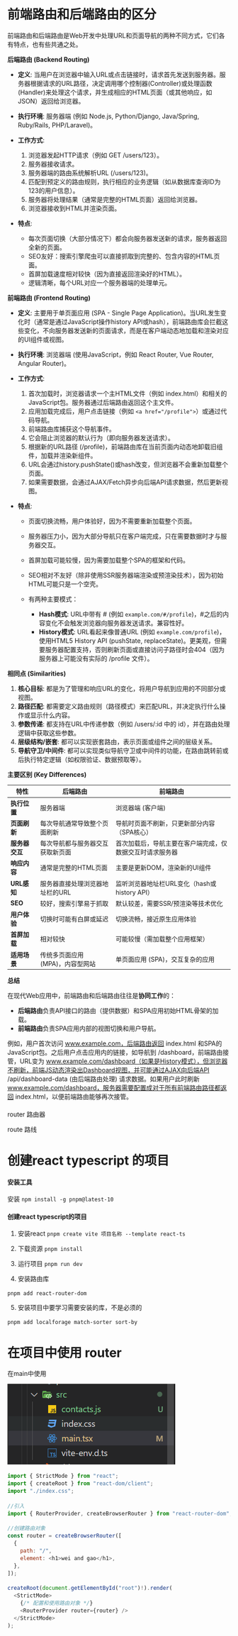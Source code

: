 # 前端路由和后端路由的区分

前端路由和后端路由是Web开发中处理URL和页面导航的两种不同方式，它们各有特点，也有些共通之处。

**后端路由 (Backend Routing)**

-   **定义**: 当用户在浏览器中输入URL或点击链接时，请求首先发送到服务器。服务器根据请求的URL路径，决定调用哪个控制器(Controller)或处理函数(Handler)来处理这个请求，并生成相应的HTML页面（或其他响应，如JSON）返回给浏览器。

-   **执行环境**: 服务器端 (例如 Node.js, Python/Django, Java/Spring, Ruby/Rails, PHP/Laravel)。

-   **工作方式**:

    1.  浏览器发起HTTP请求（例如 GET /users/123）。
    1.  服务器接收请求。
    1.  服务器端的路由系统解析URL (/users/123)。
    1.  匹配到预定义的路由规则，执行相应的业务逻辑（如从数据库查询ID为123的用户信息）。
    1.  服务器将处理结果（通常是完整的HTML页面）返回给浏览器。
    1.  浏览器接收到HTML并渲染页面。

-   **特点**:

    -   每次页面切换（大部分情况下）都会向服务器发送新的请求，服务器返回全新的页面。
    -   SEO友好：搜索引擎爬虫可以直接抓取到完整的、包含内容的HTML页面。
    -   首屏加载速度相对较快（因为直接返回渲染好的HTML）。
    -   逻辑清晰，每个URL对应一个服务器端的处理单元。

**前端路由 (Frontend Routing)**

-   **定义**: 主要用于单页面应用 (SPA - Single Page Application)。当URL发生变化时（通常是通过JavaScript操作history API或hash），前端路由库会拦截这些变化，不向服务器发送新的页面请求，而是在客户端动态地加载和渲染对应的UI组件或视图。

-   **执行环境**: 浏览器端 (使用JavaScript，例如 React Router, Vue Router, Angular Router)。

-   **工作方式**:

    1.  首次加载时，浏览器请求一个主HTML文件（例如 index.html）和相关的JavaScript包。服务器通过后端路由返回这个主文件。
    1.  应用加载完成后，用户点击链接（例如 `<a href="/profile">`）或通过代码导航。
    1.  前端路由库捕获这个导航事件。
    1.  它会阻止浏览器的默认行为（即向服务器发送请求）。
    1.  根据新的URL路径 (/profile)，前端路由库在当前页面内动态地卸载旧组件，加载并渲染新组件。
    1.  URL会通过history.pushState()或hash改变，但浏览器不会重新加载整个页面。
    1.  如果需要数据，会通过AJAX/Fetch异步向后端API请求数据，然后更新视图。

-   **特点**:

    -   页面切换流畅，用户体验好，因为不需要重新加载整个页面。

    -   服务器压力小，因为大部分导航只在客户端完成，只在需要数据时才与服务器交互。

    -   首屏加载可能较慢，因为需要加载整个SPA的框架和代码。

    -   SEO相对不友好（除非使用SSR服务器端渲染或预渲染技术），因为初始HTML可能只是一个空壳。

    -   有两种主要模式：

        -   **Hash模式**: URL中带有 # (例如 `example.com/#/profile`)，#之后的内容变化不会触发浏览器向服务器发送请求。兼容性好。
        -   **History模式**: URL看起来像普通URL (例如 `example.com/profile`)，使用HTML5 History API (pushState, replaceState)。更美观，但需要服务器配置支持，否则刷新页面或直接访问子路径时会404（因为服务器上可能没有实际的 /profile 文件）。

**相同点 (Similarities)**

1.  **核心目标**: 都是为了管理和响应URL的变化，将用户导航到应用的不同部分或视图。
1.  **路径匹配**: 都需要定义路由规则（路径模式）来匹配URL，并决定执行什么操作或显示什么内容。
1.  **参数传递**: 都支持在URL中传递参数（例如 /users/:id 中的 id），并在路由处理逻辑中获取这些参数。
1.  **层级结构/嵌套**: 都可以实现嵌套路由，表示页面或组件之间的层级关系。
1.  **导航守卫/中间件**: 都可以实现类似导航守卫或中间件的功能，在路由跳转前或后执行特定逻辑（如权限验证、数据预取等）。

**主要区别 (Key Differences)**

| 特性        | 后端路由                | 前端路由                            |
| --------- | ------------------- | ------------------------------- |
| **执行位置**  | 服务器端                | 浏览器端 (客户端)                      |
| **页面刷新**  | 每次导航通常导致整个页面刷新      | 导航时页面不刷新，只更新部分内容（SPA核心）         |
| **服务器交互** | 每次导航都与服务器交互获取新页面    | 首次加载后，导航主要在客户端完成，仅数据交互时请求服务器    |
| **响应内容**  | 通常是完整的HTML页面        | 主要是更新DOM，渲染新的UI组件               |
| **URL感知** | 服务器直接处理浏览器地址栏的URL   | 监听浏览器地址栏URL变化（hash或history API） |
| **SEO**   | 较好，搜索引擎易于抓取         | 默认较差，需要SSR/预渲染等技术优化             |
| **用户体验**  | 切换时可能有白屏或延迟         | 切换流畅，接近原生应用体验                   |
| **首屏加载**  | 相对较快                | 可能较慢（需加载整个应用框架）                 |
| **适用场景**  | 传统多页面应用 (MPA)，内容型网站 | 单页面应用 (SPA)，交互复杂的应用             |

**总结**

在现代Web应用中，前端路由和后端路由往往是**协同工作**的：

-   **后端路由**负责API接口的路由（提供数据）和SPA应用初始HTML骨架的加载。
-   **前端路由**负责SPA应用内部的视图切换和用户导航。

例如，用户首次访问 www.example.com，后端路由返回 index.html 和SPA的JavaScript包。之后用户点击应用内的链接，如导航到 /dashboard，前端路由接管，URL变为 www.example.com/dashboard（如果是History模式），但浏览器不刷新，前端JS动态渲染出Dashboard视图，并可能通过AJAX向后端API /api/dashboard-data (由后端路由处理) 请求数据。如果用户此时刷新 www.example.com/dashboard，服务器需要配置成对于所有前端路由路径都返回 index.html，以便前端路由能够再次接管。

#### 

router 路由器

route 路线

# 创建react typescript 的项目

#### 安装工具
  安装 `npm install -g pnpm@latest-10`

#### 创建react typescript的项目
1. 安装react
`pnpm create vite 项目名称 --template react-ts`

2. 下载资源
`pnpm install`

3. 运行项目
`pnpm run dev`

4. 安装路由库

`pnpm add react-router-dom`

5. 安装项目中要学习需要安装的库，不是必须的

`pnpm add localforage match-sorter sort-by`

# 在项目中使用 router

在main中使用 

![](../picture/router/1.png)


```js
import { StrictMode } from "react";
import { createRoot } from "react-dom/client";
import "./index.css";

//引入
import { RouterProvider, createBrowserRouter } from "react-router-dom";

//创建路由对象
const router = createBrowserRouter([
  {
    path: "/",
    element: <h1>wei and gao</h1>,
  },
]);

createRoot(document.getElementById("root")!).render(
  <StrictMode>
    {/* 配置和使用路由对象 */}
    <RouterProvider router={router} />
  </StrictMode>
);

```

#